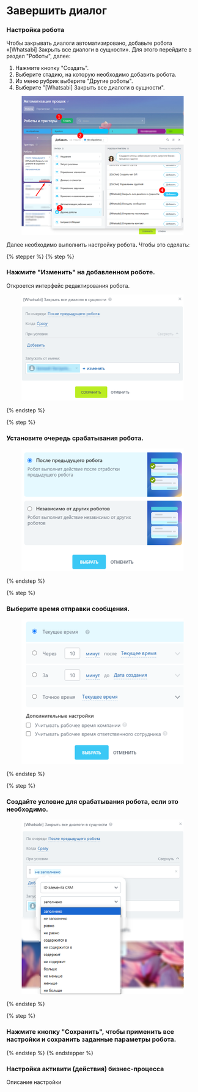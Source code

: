 # Завершить диалог

### Настройка робота

Чтобы закрывать диалоги автоматизировано, добавьте робота «\[Whatsabi] Закрыть все диалоги в сущности». Для этого перейдите в раздел "Роботы", далее:

1. Нажмите кнопку "Создать".
2. Выберите стадию, на которую необходимо добавить робота.
3. Из меню рубрик выберите "Другие роботы".
4. Выберите "\[Whatsabi] Закрыть все диалоги в сущности".

<figure><img src="../../.gitbook/assets/Скриншот 03.07.25_01.17.56.png" alt=""><figcaption></figcaption></figure>

Далее необходимо выполнить настройку робот&#x430;**.**  Чтобы это сделать:

{% stepper %}
{% step %}
### Нажмите "Изменить" на добавленном роботе.

Откроется интерфейс редактирования робота.

<figure><img src="../../.gitbook/assets/Скриншот 03.07.25_01.39.39.png" alt=""><figcaption></figcaption></figure>
{% endstep %}

{% step %}
### Установите очередь срабатывания робота.

<figure><img src="../../.gitbook/assets/Скриншот 03.07.25_01.41.19.png" alt=""><figcaption></figcaption></figure>
{% endstep %}

{% step %}
### Выберите время отправки сообщения.

<figure><img src="../../.gitbook/assets/Скриншот 03.07.25_01.42.42.png" alt=""><figcaption></figcaption></figure>
{% endstep %}

{% step %}
### Создайте условие для срабатывания робота, если это необходимо.

<figure><img src="../../.gitbook/assets/Скриншот 03.07.25_01.44.34.png" alt=""><figcaption></figcaption></figure>
{% endstep %}

{% step %}
### Нажмите кнопку "Сохранить", чтобы применить все настройки и сохранить заданные параметры робота.
{% endstep %}
{% endstepper %}

### Настройка активити (действия) бизнес-процесса

Описание настройки
